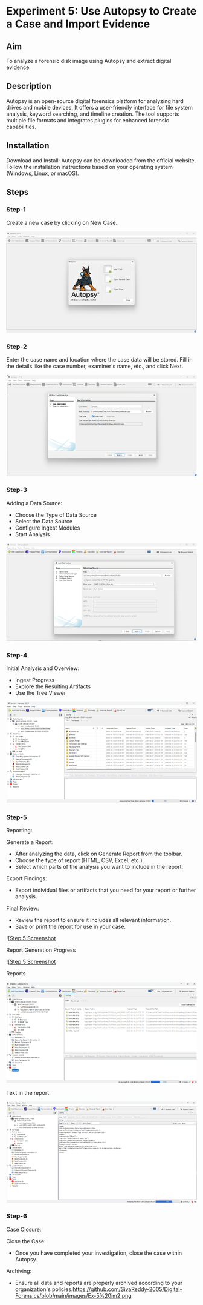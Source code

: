 # Experiment 5: Use Autopsy to Create a Case and Import Evidence

## Aim
To analyze a forensic disk image using Autopsy and extract digital evidence.

## Description
Autopsy is an open-source digital forensics platform for analyzing hard drives and mobile devices. It offers a user-friendly interface for file system analysis, keyword searching, and timeline creation. The tool supports multiple file formats and integrates plugins for enhanced forensic capabilities.

## Installation
Download and Install: Autopsy can be downloaded from the official website. Follow the installation instructions based on your operating system (Windows, Linux, or macOS).

## Steps

### Step-1
Create a new case by clicking on New Case.

![(images/step1.png)](https://github.com/SivaReddy-2005/Digital-Forensics/blob/main/images/Ex-5%20im1.png)

### Step-2
Enter the case name and location where the case data will be stored. Fill in the details like the case number, examiner's name, etc., and click Next.

![(images/step2.png)](https://github.com/SivaReddy-2005/Digital-Forensics/blob/main/images/Ex-5%20im2.png)

### Step-3
Adding a Data Source:

- Choose the Type of Data Source
- Select the Data Source
- Configure Ingest Modules
- Start Analysis

![(images/step3.png)](https://github.com/SivaReddy-2005/Digital-Forensics/blob/main/images/Ex-5%20im3.png)

### Step-4
Initial Analysis and Overview:

- Ingest Progress
- Explore the Resulting Artifacts
- Use the Tree Viewer

![(images/step4.png)](https://github.com/SivaReddy-2005/Digital-Forensics/blob/main/images/Ex-5%20im4.png)

### Step-5
Reporting:

Generate a Report:

- After analyzing the data, click on Generate Report from the toolbar.
- Choose the type of report (HTML, CSV, Excel, etc.).
- Select which parts of the analysis you want to include in the report.

Export Findings:

- Export individual files or artifacts that you need for your report or further analysis.

Final Review:

- Review the report to ensure it includes all relevant information.
- Save or print the report for use in your case.

![[Step 5 Screenshot](https://github.com/SivaReddy-2005/Digital-Forensics/blob/main/images/Ex-5%20im5.png)

Report Generation Progress

![[Step 5 Screenshot](https://github.com/SivaReddy-2005/Digital-Forensics/blob/main/images/Ex-5%20im6.png)

Reports

![(images/step5.png)](https://github.com/SivaReddy-2005/Digital-Forensics/blob/main/images/Ex-5%20im7.png)

Text in the report

![(images/step5.png)](https://github.com/SivaReddy-2005/Digital-Forensics/blob/main/images/Ex-5%20im8.png)

### Step-6
Case Closure:

Close the Case:

- Once you have completed your investigation, close the case within Autopsy.

Archiving:

- Ensure all data and reports are properly archived according to your organization's policies.https://github.com/SivaReddy-2005/Digital-Forensics/blob/main/images/Ex-5%20im2.png
